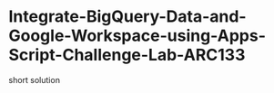 # Integrate-BigQuery-Data-and-Google-Workspace-using-Apps-Script-Challenge-Lab-ARC133
short solution 
